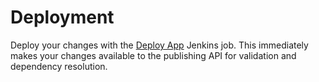 # Deployment

Deploy your changes with the [Deploy App](https://deploy.publishing.service.gov.uk/job/Deploy_App/) Jenkins job.  This immediately makes your changes available to the publishing API for validation and dependency resolution.

